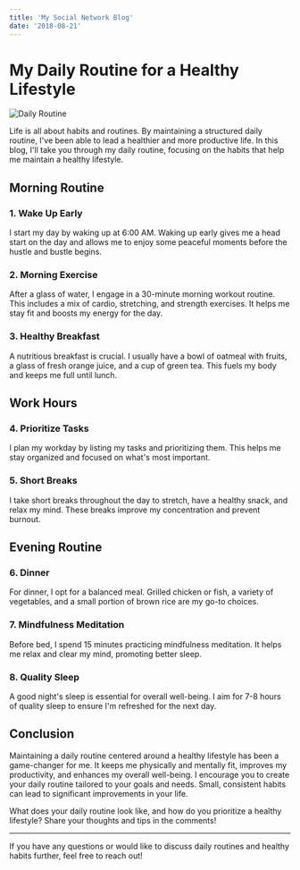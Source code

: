 ```yaml
---
title: 'My Social Network Blog'
date: '2018-08-21'
---
```

<html lang="en">
<head>
    <meta charset="UTF-8">
    <meta name="viewport" content="width=device-width, initial-scale=1.0">
    <title>My Daily Routine</title>
    <link rel="stylesheet" href="styles.css">
</head>
<body>
    <div class="content">

# My Daily Routine for a Healthy Lifestyle

![Daily Routine](https://cdn.pixabay.com/photo/2015/04/23/22/00/tree-736885_1280.jpg)

Life is all about habits and routines. By maintaining a structured daily routine, I've been able to lead a healthier and more productive life. In this blog, I'll take you through my daily routine, focusing on the habits that help me maintain a healthy lifestyle.

## Morning Routine


### 1. Wake Up Early

I start my day by waking up at 6:00 AM. Waking up early gives me a head start on the day and allows me to enjoy some peaceful moments before the hustle and bustle begins.

### 2. Morning Exercise

After a glass of water, I engage in a 30-minute morning workout routine. This includes a mix of cardio, stretching, and strength exercises. It helps me stay fit and boosts my energy for the day.

### 3. Healthy Breakfast

A nutritious breakfast is crucial. I usually have a bowl of oatmeal with fruits, a glass of fresh orange juice, and a cup of green tea. This fuels my body and keeps me full until lunch.

## Work Hours

### 4. Prioritize Tasks

I plan my workday by listing my tasks and prioritizing them. This helps me stay organized and focused on what's most important.

### 5. Short Breaks

I take short breaks throughout the day to stretch, have a healthy snack, and relax my mind. These breaks improve my concentration and prevent burnout.

## Evening Routine

### 6. Dinner

For dinner, I opt for a balanced meal. Grilled chicken or fish, a variety of vegetables, and a small portion of brown rice are my go-to choices.

### 7. Mindfulness Meditation

Before bed, I spend 15 minutes practicing mindfulness meditation. It helps me relax and clear my mind, promoting better sleep.

### 8. Quality Sleep

A good night's sleep is essential for overall well-being. I aim for 7-8 hours of quality sleep to ensure I'm refreshed for the next day.

## Conclusion

Maintaining a daily routine centered around a healthy lifestyle has been a game-changer for me. It keeps me physically and mentally fit, improves my productivity, and enhances my overall well-being. I encourage you to create your daily routine tailored to your goals and needs. Small, consistent habits can lead to significant improvements in your life.

What does your daily routine look like, and how do you prioritize a healthy lifestyle? Share your thoughts and tips in the comments!

---

If you have any questions or would like to discuss daily routines and healthy habits further, feel free to reach out!
    </div>
</body>
</html>